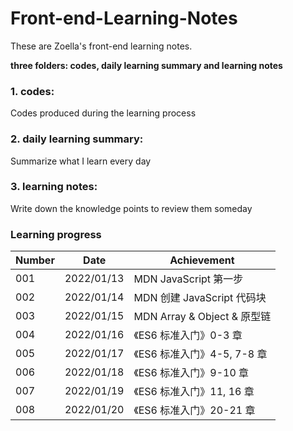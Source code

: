 # Front-end-Learning-Notes

These are Zoella's front-end learning notes.

**three folders: codes, daily learning summary and learning notes**

### 1. codes: 

Codes produced during the learning process

### 2. daily learning summary:

Summarize what I learn every day

### 3. learning notes:

Write down the knowledge points to review them someday



### Learning progress

| Number | Date       | Achievement                 |
| ------ | ---------- | --------------------------- |
| 001    | 2022/01/13 | MDN JavaScript 第一步       |
| 002    | 2022/01/14 | MDN 创建 JavaScript 代码块  |
| 003    | 2022/01/15 | MDN Array & Object & 原型链 |
| 004    | 2022/01/16 | 《ES6 标准入门》0-3 章      |
| 005    | 2022/01/17 | 《ES6 标准入门》4-5, 7-8 章 |
| 006    | 2022/01/18 | 《ES6 标准入门》9-10 章     |
| 007    | 2022/01/19 | 《ES6 标准入门》11, 16 章   |
| 008    | 2022/01/20 | 《ES6 标准入门》20-21 章  |

